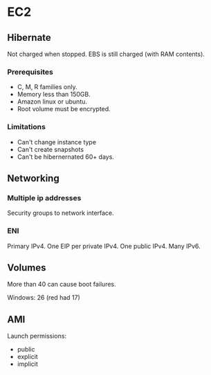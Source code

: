 # EC2

## Hibernate

Not charged when stopped. EBS is still charged (with RAM contents).

### Prerequisites

- C, M, R families only.
- Memory less than 150GB.
- Amazon linux or ubuntu.
- Root volume must be encrypted.

### Limitations

- Can't change instance type
- Can't create snapshots
- Can't be hibernernated 60+ days.

## Networking

### Multiple ip addresses

Security groups to network interface.

### ENI

Primary IPv4.
One EIP per private IPv4.
One public IPv4.
Many IPv6.

## Volumes

More than 40 can cause boot failures.

Windows: 26 (red had 17)

## AMI

Launch permissions:

- public
- explicit
- implicit
